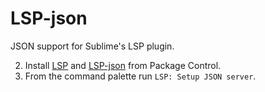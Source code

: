 # LSP-json

JSON support for Sublime's LSP plugin.

2. Install [LSP](https://packagecontrol.io/packages/LSP) and [LSP-json]() from Package Control.
3. From the command palette run `LSP: Setup JSON server`.
